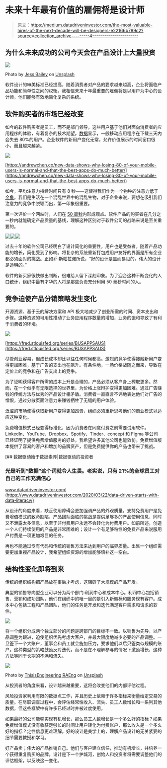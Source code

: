 # 未来十年最有价值的雇佣将是设计师

> 原文：<https://medium.datadriveninvestor.com/the-most-valuable-hires-of-the-next-decade-will-be-designers-e22166b789c2?source=collection_archive---------4----------------------->

## 为什么未来成功的公司今天会在产品设计上大量投资

![](img/cc20636bd78ce30bbd77591ad7ef215a.png)

Photo by [Jess Bailey](https://unsplash.com/@jessbailey?utm_source=medium&utm_medium=referral) on [Unsplash](https://unsplash.com?utm_source=medium&utm_medium=referral)

软件设计的审美标准已经提高，随着消费者对产品的要求越来越高，企业将面临产品功能和简单性之间的权衡。我相信未来十年最重要的雇佣将是以用户为中心的设计师，他们能够有效地简化复杂的系统。

## 软件购买者的市场已经改变

如今的软件购买者是员工，而不是部门领导，这些用户基于他们对面向消费者的应用程序的体验，有着复杂的技术期望。[数据](https://andrewchen.co/new-data-shows-why-losing-80-of-your-mobile-users-is-normal-and-that-the-best-apps-do-much-better/)显示，一般移动应用程序在下载三天内会失去 80%的用户。企业软件的新用户变化无常，允许价值展示的时间窗口很小，而且越来越紧。

![](img/b6d66f77c66c6e31e7f13e87df4b7e10.png)

[https://andrewchen.co/new-data-shows-why-losing-80-of-your-mobile-users-is-normal-and-that-the-best-apps-do-much-better/](https://andrewchen.co/new-data-shows-why-losing-80-of-your-mobile-users-is-normal-and-that-the-best-apps-do-much-better/)

如今，平均注意力持续时间只有 8 秒——这使得我们作为一个物种的注意力低于[金鱼](https://time.com/3858309/attention-spans-goldfish/)。我们是生活在一个混乱世界中的混乱生物，对于企业来说，要想在吸引我们注意力的竞争中脱颖而出，第一印象很重要。

第一次评价一个网站时，人们在 [50 毫秒](https://www.tandfonline.com/doi/abs/10.1080/01449290500330448)内形成观点。软件产品的购买者在几分之一秒内就能确定产品质量的基线，理解这种区别对于软件公司的战略来说是至关重要的。

![](img/8d2f6c4d827cc2309c5f5eadbea11175.png)![](img/e414dcf47d0bfef16d988baf552c4bba.png)![](img/a6f0574f1a04ea2ddf466e28e76be11e.png)

过去十年的软件公司已经明白了设计简化的重要性，用户也是受益者。随着产品功能的增长，简化受到了影响。将复杂的系统重新打包成用户友好的界面是所有企业都必须面对的挑战。正如乔·斯帕拉诺所说，“好的设计是显而易见的。伟大的设计是透明的。”

软件的新买家很快做出判断，很难给人留下深刻印象。为了迎合这种不断变化的人口统计，组织中最有才华的人将是那些负责充分利用 50 毫秒时间的人。

## 竞争迫使产品分销策略发生变化

开源资源、基于云的解决方案和 API 极大地减少了创业所需的时间、资本支出和步骤。这种资源的可用性推动了业务应用程序数量的增加，业务的饱和导致了有利于消费者的环境。

![](img/2269b7c2813db438dc9e7f0be3367f4e.png)

[https://fred.stlouisfed.org/series/BUSAPPSAUS](https://fred.stlouisfed.org/series/BUSAPPSAUS)

尽管创业容易，但成长成本却比以往任何时候都高。激烈的竞争使得接触新用户变得更加困难，基于广告的支出也在飙升。有条件地，一场价格战随之而来，导致在定价上的竞争和在广告支出上的竞争。

为了证明获得客户所需的成本上升是合理的，产品必须从客户身上榨取更多。然而，在一个似乎有无限选择的世界里，为价格上涨辩护变得更加困难。通过广告赚钱的传统方法与优秀的产品设计相矛盾。消费者一直直言不讳地表达他们对广告的憎恨，通过分散页面注意力来赚钱牺牲了无缝的用户体验。

泛滥的市场使得获取新用户变得更加昂贵，组织必须重新思考他们的商业模式以适应这种变化。

免费增值模式已经变得标准化，因为消费者在同意付费之前需要试用软件。LinkedIn、YouTube、Dropbox、Spotify、Tinder、concept 和 Figma 等公司已经证明了提供免费增值服务的好处，我希望许多其他公司也能效仿。免费增值版本提供了容易的客户和增加的品牌资产，但是免费提供你的产品也带来了挑战。

[](https://www.datadriveninvestor.com/2020/03/22/data-driven-starts-with-data-literacy/) [## 数据驱动始于数据素养|数据驱动的投资者

### 光是听到“数据”这个词就令人生畏。老实说，只有 21%的全球员工对自己的工作充满信心

www.datadriveninvestor.com](https://www.datadriveninvestor.com/2020/03/22/data-driven-starts-with-data-literacy/) 

从设计的角度来看，缺乏使用障碍会更加强调产品的外观质量。支持免费用户是免费增值模式的致命缺陷，产品团队面临的挑战是提供足够多的产品使用信息，同时又不泄露太多信息，以至于非付费用户永远不会转化为付费用户。如前所述，创造一个人们持续使用的产品是非常困难的；设计一个有足够粘性的免费产品来说服用户付费是一项更加艰巨的任务。

再也不能通过专有代码和传统的销售方法来达到用户的临界质量。出售一个组织需要更加重视产品设计，我希望组织资源的增加能够填补这一空白。

## 结构性变化即将到来

传统的组织结构把产品放在事后才考虑，这阻碍了大规模的产品开发。

典型的销售导向型企业可以分为两个部门:利润中心和成本中心。利润中心包括销售、营销和成功团队，他们在组织中的唯一目的是引入新徽标和服务现有客户。成本中心包括工程和产品团队，他们的任务是开发和迭代满足客户需求和请求的软件。

![](img/f5aae028d564033984c3089f21644893.png)

将一个组织分成两个独立部分的问题是跨部门的目标不一致。以销售为先导，以产品调整为跟进，迫使组织优先考虑大客户，并最大限度地减少必要的产品调整。一旦签下一个大账户，董事会和员工就会施加压力，要求他们以后只签类似规模的账户。这种类型的策略鼓励反对迭代，而不是在不理解参与的情况下激励增长，这种方法等同于长期的不满和流失。

![](img/d39025c984b0bb699caf82adfafdc751.png)

Photo by [ThisisEngineering RAEng](https://unsplash.com/@thisisengineering?utm_source=medium&utm_medium=referral) on [Unsplash](https://unsplash.com?utm_source=medium&utm_medium=referral)

从投资者的角度来看，设计越来越重要，这将会改变他们的内部评估过程。

风险投资家利用有限的数据点工作，并且历史上依赖于许多指标来衡量给定交易的质量。在尽职调查过程中，会评估经常性收入、流失、员工人数增长和一系列其他数据，但这些框架中有许多已经过时并被过度使用。

如果最好的公司能够实现有机增长，那么员工人数增长是一个多么好的指标？如果免费增值模式没有收获足够长的时间让用户转化为付费账户，那么收入是一个多么好的指标？定性信息更难理解。好的设计是美学上的，理解产品设计的无关紧要的细节需要教授和学习。

好产品卖；伟大的产品推销自己。他们与客户建立信任，推动有机增长，并培养一个获得重复购买的品牌。设计是下一个护城河，创始人和投资者将需要调整他们的评估框架，以反映这一变化。